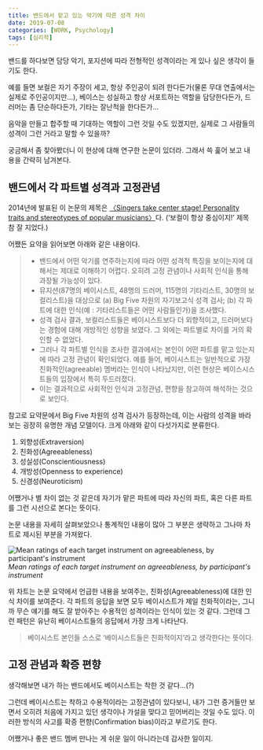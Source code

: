 ```yaml
---
title: 밴드에서 맡고 있는 악기에 따른 성격 차이
date: 2019-07-08
categories: [WORK, Psychology]
tags: [심리학]
---
```


밴드를 하다보면 담당 악기, 포지션에 따라 전형적인 성격이라는 게 있나 싶은 생각이 들기도 한다.

예를 들면 보컬은 자기 주장이 세고, 항상 주인공이 되려 한다든가(물론 무대 연출에서는 실제로 주인공이지만…), 베이스는 성실하고 항상 서포트하는 역할을 담당한다든가, 드러머는 좀 단순하다든가, 기타는 잘난척을 한다든가…

음악을 만들고 합주할 때 기대하는 역할이 그런 것일 수도 있겠지만, 실제로 그 사람들의 성격이 그런 거라고 말할 수 있을까?

궁금해서 좀 찾아봤더니 이 현상에 대해 연구한 논문이 있더라. 그래서 쓱 훑어 보고 내용을 간략히 남겨본다.

## 밴드에서 각 파트별 성격과 고정관념

2014년에 발표된 이 논문의 제목은 [〈Singers take center stage! Personality traits and stereotypes of popular musicians〉](https://journals.sagepub.com/doi/abs/10.1177/0305735614543217)다. (‘보컬이 항상 중심이지!’ 제목 참 잘 지었다.)

어쨌든 요약을 읽어보면 아래와 같은 내용이다.

> - 밴드에서 어떤 악기를 연주하는지에 따라 어떤 성격적 특징을 보이는지에 대해서는 제대로 이해하기 어렵다. 오히려 고정 관념이나 사회적 인식을 통해 과장될 가능성이 있다. 
> - 뮤지션(87명의 베이시스트, 48명의 드러머, 115명의 기타리스트, 30명의 보컬리스트)을 대상으로 (a) Big Five 차원의 자기보고식 성격 검사; (b) 각 파트에 대한 인식(예 : 기타리스트들은 어떤 사람들인가)을 조사했다.
> - 성격 검사 결과, 보컬리스트들은 베이시스트보다 더 외향적이고, 드러머보다는 경험에 대해 개방적인 성향을 보였다. 그 외에는 파트별로 차이를 거의 확인할 수 없었다.
> - 그러나 각 파트별 인식을 조사한 결과에서는 본인이 어떤 파트를 맡고 있는지에 따라 고정 관념이 확인되었다. 예를 들어, 베이시스트는 일반적으로 가장 친화적인(agreeable) 멤버라는 인식이 나타났지만, 이런 현상은 베이스시스트들의 입장에서 특히 두드러졌다.
> - 이는 결과적으로 사회적인 인식과 고정관념, 편향을 참고하여 해석하는 것으로 보인다.

참고로 요약문에서 Big Five 차원의 성격 검사가 등장하는데, 이는 사람의 성격을 바라보는 굉장히 유명한 개념 모델이다. 크게 아래와 같이 다섯가지로 분류한다.

1. 외향성(Extraversion)
2. 친화성(Agreeableness)
3. 성실성(Conscientiousness)
4. 개방성(Openness to experience)
5. 신경성(Neuroticism)

어쨌거나 별 차이 없는 것 같은데 자기가 맡은 파트에 따라 자신의 파트, 혹은 다른 파트를 그런 시선으로 본다는 뜻이다.

논문 내용을 자세히 살펴보았으나 통계적인 내용이 많아 그 부분은 생략하고 그나마 차트로 제시된 부분을 가져왔다.

![Mean ratings of each target instrument on agreeableness, by participant's instrument](https://journals.sagepub.com/cms/10.1177/0305735614543217/asset/images/large/10.1177_0305735614543217-fig1.jpeg)
_Mean ratings of each target instrument on agreeableness, by participant's instrument_

위 차트는 논문 요약에서 언급한 내용을 보여주는, 친화성(Agreeableness)에 대한 인식 차이를 보여준다. 각 파트의 응답을 보면 모두 베이시스트가 제일 친화적이라는, 그니까 무슨 얘기를 해도 잘 받아주는 수용적인 성격이라는 인식이 있는 것 같다. 그런데 그런 패턴은 유난히 베이시스트들의 응답에서 가장 크게 나타난다.

> 베이시스트 본인들 스스로 ‘베이시스트들은 친화적이지’라고 생각한다는 뜻이다.

## 고정 관념과 확증 편향

생각해보면 내가 하는 밴드에서도 베이시스트는 착한 것 같다…(?)

그런데 베이시스트는 착하고 수용적이라는 고정관념이 있다보니, 내가 그런 증거들만 보면서 오히려 처음에 가지고 있던 생각이나 가설을 맞다고 믿어버리는 것일 수도 있다. 이러한 방식의 사고를 확증 편향(Confirmation bias)이라고 부르기도 한다.

어쨌거나 좋은 밴드 멤버 만나는 게 쉬운 일이 아니라는데 감사한 일이지.
